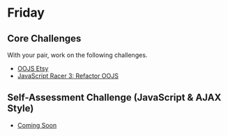 # Friday

## Core Challenges
With your pair, work on the following challenges.

- [OOJS Etsy](../../../../oo-js-etsy-challenge)
- [JavaScript Racer 3: Refactor OOJS](../../../../javascript-racer-3-sane-javascript-challenge)

## Self-Assessment Challenge (JavaScript & AJAX Style)
- [Coming Soon]()
